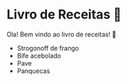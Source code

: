 # Livro de Receitas :book:

Ola! Bem vindo ao livro de receitas! :walking:

- Strogonoff de frango
- Bife acebolado
- Pave
- Panquecas



